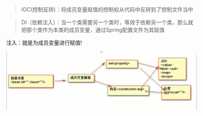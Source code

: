 >IOC(控制反转)：将成员变量赋值的控制权从代码中反转到了控制文件当中

>DI（依赖注入）：当一个类需要另一个类时，等效于依赖另一个类，那么就把那个类作为本类的成员变量，通过Spring配置文件为其赋值

注入：就是为成员变量进行赋值!

![](1.png)